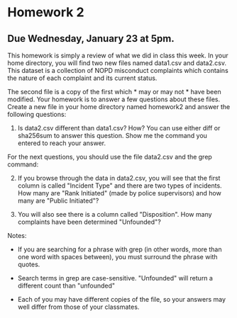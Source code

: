 # Homework 2

## Due Wednesday, January 23 at 5pm.

This homework is simply a review of what we did in class this week. In your 
home directory, you will find two new files named data1.csv and data2.csv. This 
dataset is a collection of NOPD misconduct complaints which contains the nature 
of each complaint and its current status.

The second file is a copy of the first which * may or may not * have been 
modified.  Your homework is to answer a few questions about these files.  
Create a new file in your home directory named homework2 and answer the 
following questions:

1. Is data2.csv different than data1.csv? How? You can use either diff or 
   sha256sum to answer this question. Show me the command you entered to reach 
   your answer.

For the next questions, you should use the file data2.csv and the grep command:

2. If you browse through the data in data2.csv, you will see that the first 
   column is called "Incident Type" and there are two types of incidents. How 
   many are "Rank Initiated" (made by police supervisors) and how many are 
   "Public Initiated"?

3. You will also see there is a column called "Disposition". How many 
   complaints have been determined "Unfounded"?

Notes:

* If you are searching for a phrase with grep (in other words, more than one 
word with spaces between), you must surround the phrase with quotes.

* Search terms in grep are case-sensitive. "Unfounded" will return a different 
count than "unfounded"

* Each of you may have different copies of the file, so your answers may well 
differ from those of your classmates. 
